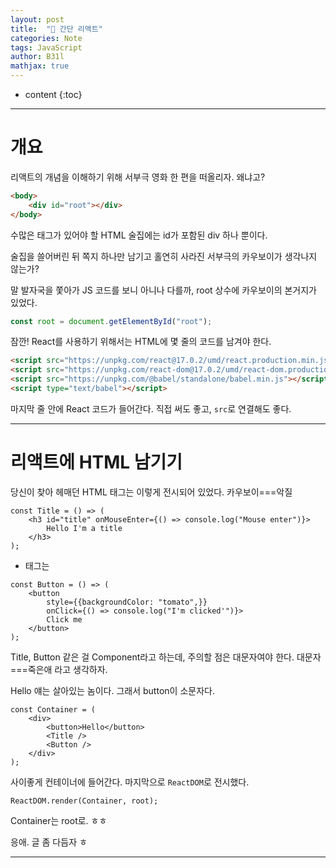 ```yaml
---
layout: post
title:  "💍 간단 리액트"
categories: Note
tags: JavaScript
author: B31l
mathjax: true
---
```




* content
{:toc}
---

# 개요



리액트의 개념을 이해하기 위해 서부극 영화 한 편을 떠올리자. 왜냐고?

~~~html
<body>
    <div id="root"></div>
</body>
~~~

수많은 태그가 있어야 할 HTML 술집에는 id가 포함된 div 하나 뿐이다.

술집을 쓸어버린 뒤 쪽지 하나만 남기고 홀연히 사라진 서부극의 카우보이가 생각나지 않는가?

말 발자국을 쫓아가 JS 코드를 보니 아니나 다를까, root 상수에 카우보이의 본거지가 있었다.

```js
const root = document.getElementById("root");
```

잠깐! React를 사용하기 위해서는 HTML에 몇 줄의 코드를 남겨야 한다.

~~~html
<script src="https://unpkg.com/react@17.0.2/umd/react.production.min.js"></script>
<script src="https://unpkg.com/react-dom@17.0.2/umd/react-dom.production.min.js"></script>
<script src="https://unpkg.com/@babel/standalone/babel.min.js"></script>
<script type="text/babel"></script>
~~~

마지막 줄 안에 React 코드가 들어간다. 직접 써도 좋고, `src`로 연결해도 좋다.

---

# 리액트에 HTML 남기기

당신이 찾아 헤매던 HTML 태그는 이렇게 전시되어 있었다. 카우보이===악질

```react
const Title = () => (
    <h3 id="title" onMouseEnter={() => console.log("Mouse enter")}>
        Hello I'm a title
    </h3>
);
```

- 태그는 

```react
const Button = () => (
    <button 
        style={{backgroundColor: "tomato",}} 
        onClick={() => console.log("I'm clicked'")}>
        Click me
    </button>
);
```



Title, Button 같은 걸 Component라고 하는데, 주의할 점은 대문자여야 한다. 대문자===죽은애 라고 생각하자.

Hello 얘는 살아있는 놈이다. 그래서 button이 소문자다.

```react
const Container = (
    <div>
        <button>Hello</button> 
        <Title />
        <Button />
    </div>
);
```

사이좋게 컨테이너에 들어간다. 마지막으로 `ReactDOM`로 전시했다.

```react
ReactDOM.render(Container, root);
```

Container는 root로. ㅎㅎ

응애. 글 좀 다듬자 ㅎ

---


